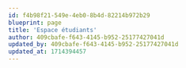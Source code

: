 ```yaml
---
id: f4b98f21-549e-4eb0-8b4d-82214b972b29
blueprint: page
title: 'Espace étudiants'
author: 409cbafe-f643-4145-b952-25177427041d
updated_by: 409cbafe-f643-4145-b952-25177427041d
updated_at: 1714394457
---
```

